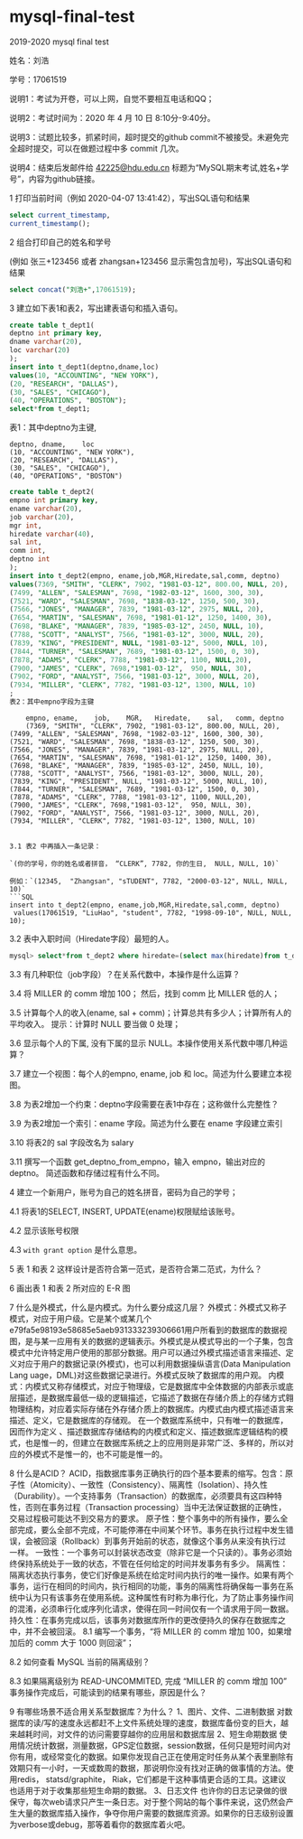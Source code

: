 # mysql-final-test

2019-2020 mysql final test

姓名：刘浩

学号：17061519

说明1：考试为开卷，可以上网，自觉不要相互电话和QQ；

说明2：考试时间为：2020 年 4 月 10 日 8:10分-9:40分。

说明3：试题比较多，抓紧时间，超时提交的github commit不被接受。未避免完全超时提交，可以在做题过程中多 commit 几次。

说明4：结束后发邮件给 42225@hdu.edu.cn 标题为“MySQL期末考试,姓名+学号”，内容为github链接。


1 打印当前时间（例如 2020-04-07 13:41:42），写出SQL语句和结果
```SQL
select current_timestamp,
current_timestamp();
```

2 组合打印自己的姓名和学号

(例如 张三+123456 或者 zhangsan+123456 显示需包含加号)，写出SQL语句和结果
```SQL
select concat("刘浩+",17061519);
```

3 建立如下表1和表2，写出建表语句和插入语句。
```SQL
create table t_dept1(
deptno int primary key,
dname varchar(20),
loc varchar(20)
);
insert into t_dept1(deptno,dname,loc)
values(10, "ACCOUNTING", "NEW YORK"),
(20, "RESEARCH", "DALLAS"),
(30, "SALES", "CHICAGO"),
(40, "OPERATIONS", "BOSTON");
select*from t_dept1;
```
表1：其中deptno为主键,
```
deptno, dname,    loc
(10, "ACCOUNTING", "NEW YORK"),
(20, "RESEARCH", "DALLAS"),
(30, "SALES", "CHICAGO"),
(40, "OPERATIONS", "BOSTON")
```
```SQL
create table t_dept2(
empno int primary key,
ename varchar(20),
job varchar(20),
mgr int,
hiredate varchar(40),
sal int,
comm int,
deptno int
);
insert into t_dept2(empno, ename,job,MGR,Hiredate,sal,comm, deptno)
values(7369, "SMITH", "CLERK", 7902, "1981-03-12", 800.00, NULL, 20),
(7499, "ALLEN", "SALESMAN", 7698, "1982-03-12", 1600, 300, 30),
(7521, "WARD", "SALESMAN", 7698, "1838-03-12", 1250, 500, 30),
(7566, "JONES", "MANAGER", 7839, "1981-03-12", 2975, NULL, 20),
(7654, "MARTIN", "SALESMAN", 7698, "1981-01-12", 1250, 1400, 30),
(7698, "BLAKE", "MANAGER", 7839, "1985-03-12", 2450, NULL, 10),
(7788, "SCOTT", "ANALYST", 7566, "1981-03-12", 3000, NULL, 20),
(7839, "KING", "PRESIDENT", NULL, "1981-03-12", 5000, NULL, 10),
(7844, "TURNER", "SALESMAN", 7689, "1981-03-12", 1500, 0, 30),
(7878, "ADAMS", "CLERK", 7788, "1981-03-12", 1100, NULL,20),
(7900, "JAMES", "CLERK", 7698,"1981-03-12",  950, NULL, 30),
(7902, "FORD", "ANALYST", 7566, "1981-03-12", 3000, NULL, 20),
(7934, "MILLER", "CLERK", 7782, "1981-03-12", 1300, NULL, 10)
;
表2：其中empno字段为主键
```
        empno, ename,    job,    MGR,   Hiredate,    sal,   comm, deptno
        (7369, "SMITH", "CLERK", 7902, "1981-03-12", 800.00, NULL, 20),
	(7499, "ALLEN", "SALESMAN", 7698, "1982-03-12", 1600, 300, 30),
	(7521, "WARD", "SALESMAN", 7698, "1838-03-12", 1250, 500, 30),
	(7566, "JONES", "MANAGER", 7839, "1981-03-12", 2975, NULL, 20),
	(7654, "MARTIN", "SALESMAN", 7698, "1981-01-12", 1250, 1400, 30),
	(7698, "BLAKE", "MANAGER", 7839, "1985-03-12", 2450, NULL, 10),
	(7788, "SCOTT", "ANALYST", 7566, "1981-03-12", 3000, NULL, 20),
	(7839, "KING", "PRESIDENT", NULL, "1981-03-12", 5000, NULL, 10),
	(7844, "TURNER", "SALESMAN", 7689, "1981-03-12", 1500, 0, 30),
	(7878, "ADAMS", "CLERK", 7788, "1981-03-12", 1100, NULL,20),
	(7900, "JAMES", "CLERK", 7698,"1981-03-12",  950, NULL, 30),
	(7902, "FORD", "ANALYST", 7566, "1981-03-12", 3000, NULL, 20),
	(7934, "MILLER", "CLERK", 7782, "1981-03-12", 1300, NULL, 10)
	
```

3.1 表2 中再插入一条记录：

`(你的学号，你的姓名或者拼音， “CLERK”, 7782, 你的生日,  NULL, NULL, 10)`
 
例如：`(12345,  "Zhangsan", "sTUDENT", 7782, "2000-03-12", NULL, NULL, 10)`
```SQL
insert into t_dept2(empno, ename,job,MGR,Hiredate,sal,comm, deptno)
 values(17061519, "LiuHao", "student", 7782, "1998-09-10", NULL, NULL, 10);
 ```
3.2 表中入职时间（Hiredate字段）最短的人。
```SQL
mysql> select*from t_dept2 where hiredate=(select max(hiredate)from t_dept2);
```
3.3 有几种职位（job字段）？在关系代数中，本操作是什么运算？

3.4 将 MILLER 的 comm 增加 100； 然后，找到 comm 比 MILLER 低的人；

3.5 计算每个人的收入(ename, sal + comm)；计算总共有多少人；计算所有人的平均收入。 提示：计算时 NULL 要当做 0 处理； 

3.6 显示每个人的下属, 没有下属的显示 NULL。本操作使用关系代数中哪几种运算？

3.7 建立一个视图：每个人的empno, ename, job 和 loc。简述为什么要建立本视图。

3.8 为表2增加一个约束：deptno字段需要在表1中存在；这称做什么完整性？

3.9 为表2增加一个索引：ename 字段。简述为什么要在 ename 字段建立索引

3.10 将表2的 sal 字段改名为 salary

3.11 撰写一个函数 get_deptno_from_empno，输入 empno，输出对应的 deptno。 简述函数和存储过程有什么不同。

4 建立一个新用户，账号为自己的姓名拼音，密码为自己的学号；

4.1 将表1的SELECT, INSERT, UPDATE(ename)权限赋给该账号。

4.2 显示该账号权限

4.3 `with grant option` 是什么意思。

5 表 1 和表 2 这样设计是否符合第一范式，是否符合第二范式，为什么？

6 画出表 1 和表 2 所对应的 E-R 图

7 什么是外模式，什么是内模式。为什么要分成这几层？
外模式：外模式又称子模式，对应于用户级。它是某个或某几个e79fa5e98193e58685e5aeb931333239306661用户所看到的数据库的数据视图，是与某一应用有关的数据的逻辑表示。外模式是从模式导出的一个子集，包含模式中允许特定用户使用的那部分数据。用户可以通过外模式描述语言来描述、定义对应于用户的数据记录(外模式)，也可以利用数据操纵语言(Data Manipulation Lang uage，DML)对这些数据记录进行。外模式反映了数据库的用户观。 
内模式：内模式又称存储模式，对应于物理级，它是数据库中全体数据的内部表示或底层描述，是数据库最低一级的逻辑描述，它描述了数据在存储介质上的存储方式翱物理结构，对应着实际存储在外存储介质上的数据库。内模式由内模式描述语言来描述、定义，它是数据库的存储观。 
在一个数据库系统中，只有唯一的数据库， 因而作为定义 、描述数据库存储结构的内模式和定义、描述数据库逻辑结构的模式，也是惟一的，但建立在数据库系统之上的应用则是非常广泛、多样的，所以对应的外模式不是惟一的，也不可能是惟一的。 

8 什么是ACID？
ACID，指数据库事务正确执行的四个基本要素的缩写。包含：原子性（Atomicity）、一致性（Consistency）、隔离性（Isolation）、持久性（Durability）。一个支持事务（Transaction）的数据库，必须要具有这四种特性，否则在事务过程（Transaction processing）当中无法保证数据的正确性，交易过程极可能达不到交易方的要求。
原子性：整个事务中的所有操作，要么全部完成，要么全部不完成，不可能停滞在中间某个环节。事务在执行过程中发生错误，会被回滚（Rollback）到事务开始前的状态，就像这个事务从来没有执行过一样。
一致性：一个事务可以封装状态改变（除非它是一个只读的）。事务必须始终保持系统处于一致的状态，不管在任何给定的时间并发事务有多少。
隔离性：隔离状态执行事务，使它们好像是系统在给定时间内执行的唯一操作。如果有两个事务，运行在相同的时间内，执行相同的功能，事务的隔离性将确保每一事务在系统中认为只有该事务在使用系统。这种属性有时称为串行化，为了防止事务操作间的混淆，必须串行化或序列化请求，使得在同一时间仅有一个请求用于同一数据。
持久性：在事务完成以后，该事务对数据库所作的更改便持久的保存在数据库之中，并不会被回滚。
8.1 编写一个事务，“将 MILLER 的 comm 增加 100，如果增加后的 comm 大于 1000 则回滚”；

8.2 如何查看 MySQL 当前的隔离级别？

8.3 如果隔离级别为 READ-UNCOMMITED, 完成 “MILLER 的 comm 增加 100” 事务操作完成后，可能读到的结果有哪些，原因是什么？

9 有哪些场景不适合用关系型数据库？为什么？
1、图片、文件、二进制数据
对数据库的读/写的速度永远都赶不上文件系统处理的速度，数据库备份变的巨大，越来越耗时间，对文件的访问需要穿越你的应用层和数据库层
2、短生命期数据
使用情况统计数据，测量数据，GPS定位数据，session数据，任何只是短时间内对你有用，或经常变化的数据。如果你发现自己正在使用定时任务从某个表里删除有效期只有一小时，一天或数周的数据，那说明你没有找对正确的做事情的方法。使用redis， statsd/graphite， Riak，它们都是干这种事情更合适的工具。这建议也适用于对于收集那些短生命期的数据。
3、日志文件
也许你的日志记录做的很保守，每次web请求只产生一条日志。对于整个网站的每个事件来说，这仍然会产生大量的数据库插入操作，争夺你用户需要的数据库资源。如果你的日志级别设置为verbose或debug，那等着看你的数据库着火吧。
